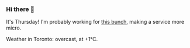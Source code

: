 ### Hi there :wave:

It's Thursday! I'm probably working for [this bunch](https://github.com/kohofinancial), making a service more micro.

Weather in Toronto: overcast, at +1°C.
